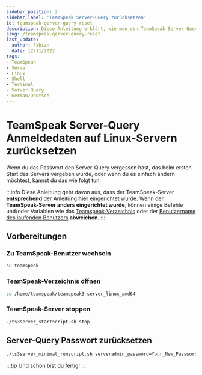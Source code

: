 ```yaml
---
sidebar_position: 2
sidebar_label: 'TeamSpeak Server-Query zurücksetzen'
id: teamspeak-qerver-query-reset
description: Diese Anleitung erklärt, wie man den TeamSpeak Server-Query Login zurücksetzt.
slug: /teamspeak-qerver-query-reset
last_update:
  author: Fabian
  date: 12/11/2022
tags:
- TeamSpeak
- Server
- Linux
- Shell
- Terminal
- Server-Query
- German/Deutsch
---
```


# TeamSpeak Server-Query Anmeldedaten auf Linux-Servern zurücksetzen

Wenn du das Passwort den Server-Query vergessen hast, das beim ersten Start des Servers vergeben wurde, oder wenn du es einfach ändern möchtest, kannst du das wie folgt tun.

:::info
Diese Anleitung geht davon aus, dass der TeamSpeak-Server **entsprechend** der Anleitung **[hier](teamspeak-install)** eingerichtet wurde. Wenn der **TeamSpeak-Server anders eingerichtet wurde**, können einige Befehle und/oder Variablen wie das [Teamspeak-Verzeichnis](teamspeak-install#teamspeak-server-steuern) oder der [Benutzername des laufenden Benutzers](teamspeak-install#teamspeak-ausführungs-benutzer-erstellen) **abweichen**.
:::

## Vorbereitungen

### Zu TeamSpeak-Benutzer wechseln

  ```bash
  su teamspeak
  ```

### TeamSpeak-Verzeichnis öffnen

```bash
cd /home/teamspeak/teamspeak3-server_linux_amd64
```

### TeamSpeak-Server stoppen

  ```bash title="Stop TeamSpeak server"
  ./ts3server_startscript.sh stop
  ```

## Server-Query Passwort zurücksetzen

  ```bash title="Gib dein Passwort ein!"
  ./ts3server_minimal_runscript.sh serveradmin_password=Your_New_Password
  ```

:::tip Und schon bist du fertig!
:::
